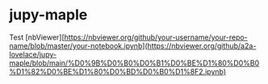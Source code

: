 # jupy-maple
Test
[nbViewer][https://nbviewer.org/github/your-username/your-repo-name/blob/master/your-notebook.ipynb](https://nbviewer.org/github/a2a-lovelace/jupy-maple/blob/main/%D0%9B%D0%B0%D0%B1%D0%BE%D1%80%D0%B0%D1%82%D0%BE%D1%80%D0%BD%D0%B0%D1%8F2.ipynb)
